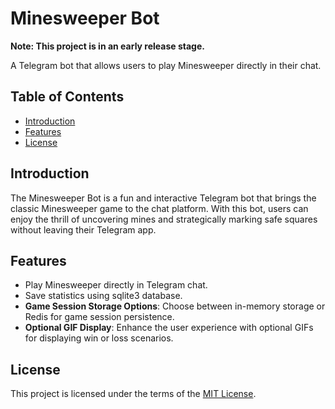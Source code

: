 # Minesweeper Bot

**Note: This project is in an early release stage.**

A Telegram bot that allows users to play Minesweeper directly in their chat.

## Table of Contents
- [Introduction](#introduction)
- [Features](#features)
- [License](#license)

## Introduction

The Minesweeper Bot is a fun and interactive Telegram bot that brings the classic Minesweeper game to the chat platform. With this bot, users can enjoy the thrill of uncovering mines and strategically marking safe squares without leaving their Telegram app.

## Features

- Play Minesweeper directly in Telegram chat.
- Save statistics using sqlite3 database.
- **Game Session Storage Options**: Choose between in-memory storage or Redis for game session persistence.
- **Optional GIF Display**: Enhance the user experience with optional GIFs for displaying win or loss scenarios.
 
## License

This project is licensed under the terms of the [MIT License](LICENSE).
